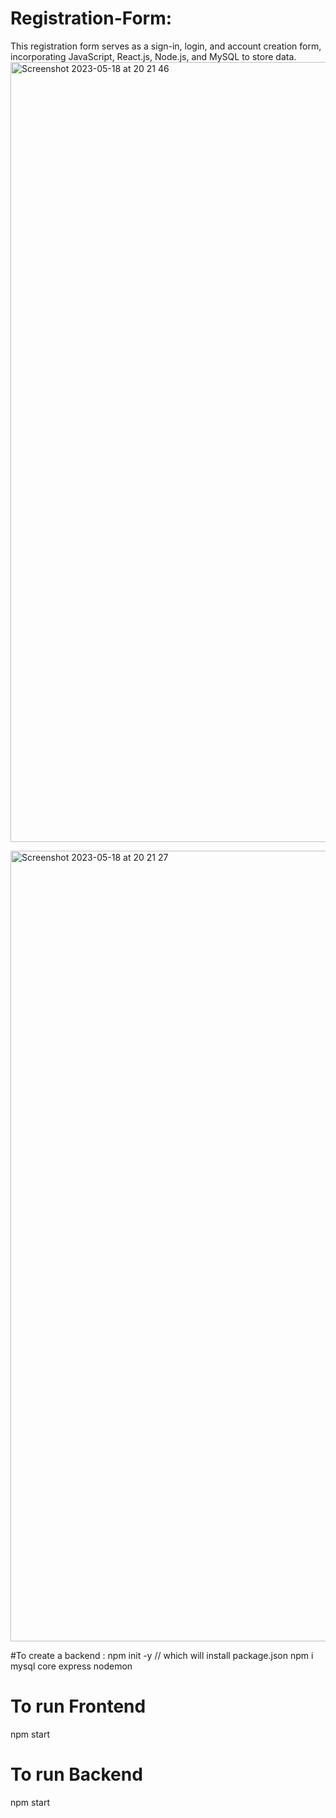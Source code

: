 # Registration-Form:
This registration form serves as a sign-in, login, and account creation form, incorporating JavaScript,
React.js, Node.js, and MySQL to store data.
<img width="1248" alt="Screenshot 2023-05-18 at 20 21 46" src="https://github.com/Ayushch12/Registration-Form/assets/96380226/3bd171ce-a6da-4226-8b18-f41561aabe6a">

<img width="1265" alt="Screenshot 2023-05-18 at 20 21 27" src="https://github.com/Ayushch12/Registration-Form/assets/96380226/97de3cd1-5a3c-4fbb-bd54-38764318d51e">

#To create a backend :
npm init -y // which will install package.json
npm i mysql core express nodemon

# To run Frontend
npm start
# To run Backend
npm start


